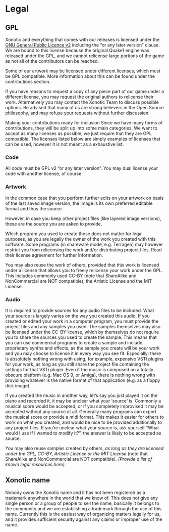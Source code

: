 Legal
=====

GPL
---

Xonotic and everything that comes with our releases is licensed under the [GNU General Public Licence v2](http://www.gnu.org/licenses/gpl-2.0.html) including the “or any later version” clause. We are bound to this license because the original Quake1 engine was released under the GPL, and we cannot relicense large portions of the game as not all of the contributors can be reached.

Some of our artwork may be licensed under different licenses, which must be GPL compatible. More information about this can be found under the contributions section.

If you have reasons to request a copy of any piece part of our game under a different license, you may request the original authors to relicense their work. Alternatively you may contact the Xonotic Team to discuss possible options. Be advised that many of us are strong believers in the Open Source philosophy, and may refuse your requests without further discussion.

Making your contributions ready for inclusion
Since we have many forms of contributions, they will be split up into some main categories. We want to accept as many licenses as possible, we just require that they are GPL compatible. The licenses listed below are simply examples of licenses that can be used, however it is not meant as a exhaustive list.

### Code

All code must be GPL v2 “or any later version”. You may dual license your code with another license, of course.

### Artwork

In the common case that you perform further edits on your artwork on basis of the last saved image version, the image is its own preferred editable format and thus the source.

However, in case you keep other project files (like layered image versions), these are the source you are asked to provide.

Which program you used to create these does not matter for legal purposes, as you are legally the owner of the work you created with this software. Some programs (in shareware mode, e.g. Terragen) may however restrict you from relicensing the work and/or distributing project files. Read their license agreement for further information.

You may also reuse the work of others, provided that this work is licensed under a license that allows you to freely relicense your work under the GPL. This includes commonly used CC-BY (note that ShareAlike and NonCommercial are NOT compatible), the Artistic License and the MIT License.

### Audio

It is required to provide sources for any audio files to be included. What your source is largely varies on the way you created this audio. If you created or edited your work in a computer program, you must provide the project files and any samples you used. The samples themselves may also be licensed under the CC-BY license, which by themselves do not require you to share the sources you used to create the sample. This means that you can use commercial programs to create a sample and include proprietary synths and effects, as the sample you create will be your work and you may choose to license it in every way you see fit. Especially: there is absolutely nothing wrong with using, for example, expensive VSTi plugins for your work, as long as you still share the project file containing the settings for that VSTi plugin. Even if the music is composed on a totally obscure platform (e.g. Mac OS 9, or Amiga), there is nothing wrong with providing whatever is the native format of that application (e.g. as a floppy disk image).

If you created the music in another way, let’s say you just played it on the piano and recorded it, it may be unclear what your ‘source’ is. Commonly a musical score would be accepted, or if you completely improvised it may be accepted without any source at all. Generally many programs can export the musical score or provide a midi format. This makes it easier for others to work on what you created, and would be nice to be provided additionally to any project files. If you’re unclear what your source is, ask yourself “What would I use if I wanted to modify it?”, the answer is likely to be accepted as source.

You may also reuse samples created by others, *as long as they are licensed under the GPL, CC-BY, Artistic License or the MIT License* (note that ShareAlike and NonCommercial are NOT compatible). _(Provide a list of known legal resources here)._

Xonotic name
------------

Nobody owns the Xonotic name and it has not been registered as a trademark anywhere in the world that we know of. This does not give any single person or a group of people to sell the name, basically it belongs to the community and we are establishing a trademark through the use of this name. Currently this is the easiest way of organizing matters legally for us, and it provides sufficient security against any claims or improper use of the name.

